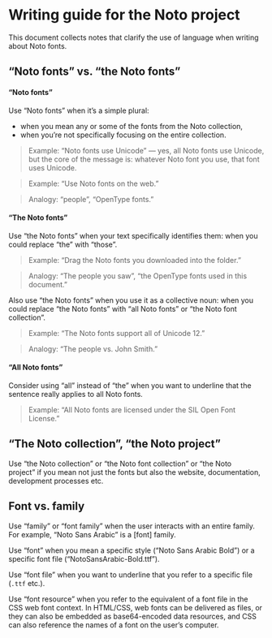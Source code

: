 
# Writing guide for the Noto project

This document collects notes that clarify the use of language when writing about Noto fonts.

## “Noto fonts” vs. “the Noto fonts”

#### “Noto fonts”

Use “Noto fonts” when it’s a simple plural:

- when you mean any or some of the fonts from the Noto collection,
- when you’re not specifically focusing on the entire collection.

> Example: “Noto fonts use Unicode” — yes, all Noto fonts use Unicode, but the core of the message is: whatever Noto font you use, that font uses Unicode.

> Example: “Use Noto fonts on the web.”

> Analogy: “people”, “OpenType fonts.”

#### “The Noto fonts”

Use “the Noto fonts” when your text specifically identifies them: when you could replace “the” with “those”.

> Example: “Drag the Noto fonts you downloaded into the folder.”

> Analogy: “The people you saw”, “the OpenType fonts used in this document.”

Also use “the Noto fonts” when you use it as a collective noun: when you could replace “the Noto fonts” with “all Noto fonts” or “the Noto font collection”.

> Example: “The Noto fonts support all of Unicode 12.”

> Analogy: “The people vs. John Smith.”

#### “All Noto fonts”

Consider using “all” instead of “the” when you want to underline that the sentence really applies to all Noto fonts.

> Example: “All Noto fonts are licensed under the SIL Open Font License.”

## “The Noto collection”, “the Noto project”

Use “the Noto collection” or “the Noto font collection” or “the Noto project” if you mean not just the fonts but also the website, documentation, development processes etc.

## Font vs. family

Use “family” or “font family” when the user interacts with an entire family. For example, “Noto Sans Arabic” is a [font] family. 

Use “font” when you mean a specific style (“Noto Sans Arabic Bold”) or a specific font file (“NotoSansArabic-Bold.ttf”). 

Use “font file” when you want to underline that you refer to a specific file (`.ttf` etc.). 

Use “font resource” when you refer to the equivalent of a font file in the CSS web font context. In HTML/CSS, web fonts can be delivered as files, or they can also be embedded as base64-encoded data resources, and CSS can also reference the names of a font on the user’s computer.